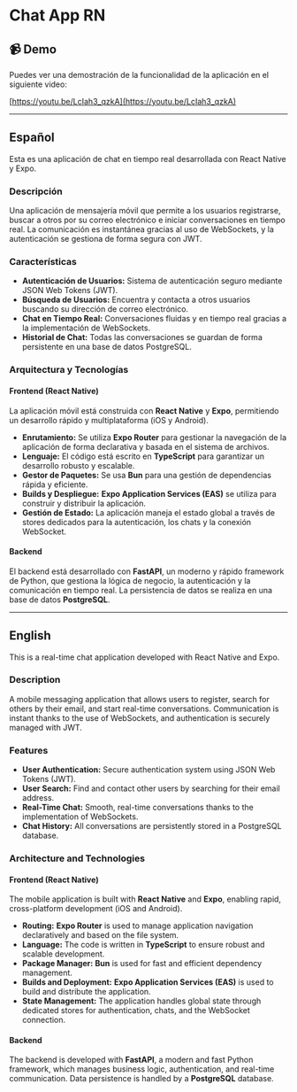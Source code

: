 # Chat App RN

## 📹 Demo

Puedes ver una demostración de la funcionalidad de la aplicación en el siguiente video:

[https://youtu.be/LcIah3_qzkA](https://youtu.be/LcIah3_qzkA)

---

## Español

Esta es una aplicación de chat en tiempo real desarrollada con React Native y Expo.

### Descripción

Una aplicación de mensajería móvil que permite a los usuarios registrarse, buscar a otros por su correo electrónico e iniciar conversaciones en tiempo real. La comunicación es instantánea gracias al uso de WebSockets, y la autenticación se gestiona de forma segura con JWT.

### Características

*   **Autenticación de Usuarios:** Sistema de autenticación seguro mediante JSON Web Tokens (JWT).
*   **Búsqueda de Usuarios:** Encuentra y contacta a otros usuarios buscando su dirección de correo electrónico.
*   **Chat en Tiempo Real:** Conversaciones fluidas y en tiempo real gracias a la implementación de WebSockets.
*   **Historial de Chat:** Todas las conversaciones se guardan de forma persistente en una base de datos PostgreSQL.

### Arquitectura y Tecnologías

#### Frontend (React Native)

La aplicación móvil está construida con **React Native** y **Expo**, permitiendo un desarrollo rápido y multiplataforma (iOS y Android).

*   **Enrutamiento:** Se utiliza **Expo Router** para gestionar la navegación de la aplicación de forma declarativa y basada en el sistema de archivos.
*   **Lenguaje:** El código está escrito en **TypeScript** para garantizar un desarrollo robusto y escalable.
*   **Gestor de Paquetes:** Se usa **Bun** para una gestión de dependencias rápida y eficiente.
*   **Builds y Despliegue:** **Expo Application Services (EAS)** se utiliza para construir y distribuir la aplicación.
*   **Gestión de Estado:** La aplicación maneja el estado global a través de stores dedicados para la autenticación, los chats y la conexión WebSocket.

#### Backend

El backend está desarrollado con **FastAPI**, un moderno y rápido framework de Python, que gestiona la lógica de negocio, la autenticación y la comunicación en tiempo real. La persistencia de datos se realiza en una base de datos **PostgreSQL**.

---

## English

This is a real-time chat application developed with React Native and Expo.

### Description

A mobile messaging application that allows users to register, search for others by their email, and start real-time conversations. Communication is instant thanks to the use of WebSockets, and authentication is securely managed with JWT.

### Features

*   **User Authentication:** Secure authentication system using JSON Web Tokens (JWT).
*   **User Search:** Find and contact other users by searching for their email address.
*   **Real-Time Chat:** Smooth, real-time conversations thanks to the implementation of WebSockets.
*   **Chat History:** All conversations are persistently stored in a PostgreSQL database.

### Architecture and Technologies

#### Frontend (React Native)

The mobile application is built with **React Native** and **Expo**, enabling rapid, cross-platform development (iOS and Android).

*   **Routing:** **Expo Router** is used to manage application navigation declaratively and based on the file system.
*   **Language:** The code is written in **TypeScript** to ensure robust and scalable development.
*   **Package Manager:** **Bun** is used for fast and efficient dependency management.
*   **Builds and Deployment:** **Expo Application Services (EAS)** is used to build and distribute the application.
*   **State Management:** The application handles global state through dedicated stores for authentication, chats, and the WebSocket connection.

#### Backend

The backend is developed with **FastAPI**, a modern and fast Python framework, which manages business logic, authentication, and real-time communication. Data persistence is handled by a **PostgreSQL** database.
